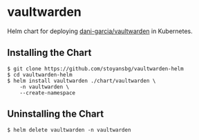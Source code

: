 # vaultwarden
Helm chart for deploying [dani-garcia/vaultwarden](https://github.com/dani-garcia/vaultwarden) in Kubernetes.


## Installing the Chart
<!-- 
```console
$ helm repo add vaultwarden https://stoyansbg.github.io/vaultwarden-helm/
$ helm install vaultwarden vaultwarden/vaultwarden \
    -n vaultwarden \
    --create-namespace
```

OR -->

```console
$ git clone https://github.com/stoyansbg/vaultwarden-helm
$ cd vaultwarden-helm
$ helm install vaultwarden ./chart/vaultwarden \
    -n vaultwarden \
    --create-namespace

```

## Uninstalling the Chart

```console
$ helm delete vaultwarden -n vaultwarden
```



